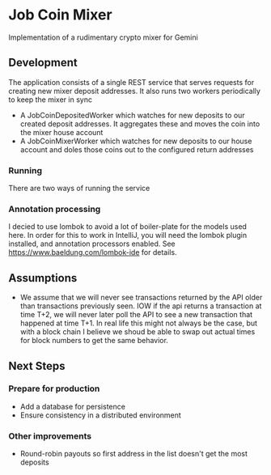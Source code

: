 # Job Coin Mixer
Implementation of a rudimentary crypto mixer for Gemini

## Development
The application consists of a single REST service that serves requests for creating new mixer deposit addresses. 
It also runs two workers periodically to keep the mixer in sync
* A JobCoinDepositedWorker which watches for new deposits to our created deposit addresses. It aggregates these and 
moves the coin into the mixer house account
* A JobCoinMixerWorker which watches for new deposits to our house account and doles those coins out to the configured return addresses

### Running
There are two ways of running the service

### Annotation processing
I decied to use lombok to avoid a lot of boiler-plate for the models used here. In order for this to work in IntelliJ,
you will need the lombok plugin installed, and annotation processors enabled. See https://www.baeldung.com/lombok-ide 
for details. 

## Assumptions
* We assume that we will never see transactions returned by the API older than transactions previously seen. IOW if
the api returns a transaction at time T+2, we will never later poll the API to see a new transaction that happened at 
time T+1. In real life this might not always be the case, but with a block chain I believe we shoud be able to swap out
actual times for block numbers to get the same behavior. 

## Next Steps
### Prepare for production
* Add a database for persistence
* Ensure consistency in a distributed environment
### Other improvements
* Round-robin payouts so first address in the list doesn't get the most deposits
